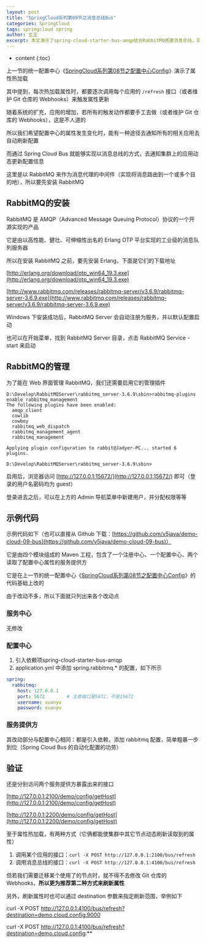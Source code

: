 ```yaml
---
layout: post
title: "SpringCloud系列第09节之消息总线Bus"
categories: SpringCloud
tags: springcloud spring
author: 玄玉
excerpt: 本文演示了spring-cloud-starter-bus-amqp结合RabbitMQ搭建消息总线，实现集群上应用读取的属性自动化更新。
---
```


* content
{:toc}


上一节的统一配置中心《[SpringCloud系列第08节之配置中心Config](https://jadyer.github.io/2017/04/17/springcloud-config/)》演示了属性热加载

其中提到，每次热加载属性时，都要逐次调用每个应用的 `/refresh` 接口（或者维护 Git 仓库的 Webhooks）来触发属性更新

随着系统的扩充，应用的增加，若所有的触发动作都要手工去做（或者维护 Git 仓库的 Webhooks），这是不人道的

所以我们希望配置中心的属性发生变化时，能有一种途径去通知所有的相关应用去自动刷新配置

而通过 Spring Cloud Bus 就能够实现以消息总线的方式，去通知集群上的应用动态更新配置信息

这里是以 RabbitMQ 来作为消息代理的中间件（实现将消息路由到一个或多个目的地），所以要先安装 RabbitMQ

## RabbitMQ的安装

RabbitMQ 是 AMQP（Advanced Message Queuing Protocol）协议的一个开源实现的产品

它是由以高性能、健壮、可伸缩性出名的 Erlang OTP 平台实现的工业级的消息队列服务器

所以在安装 RabbitMQ 之前，要先安装 Erlang，下面是它们的下载地址

[http://erlang.org/download/otp_win64_19.3.exe](http://erlang.org/download/otp_win64_19.3.exe)

[http://www.rabbitmq.com/releases/rabbitmq-server/v3.6.9/rabbitmq-server-3.6.9.exe](http://www.rabbitmq.com/releases/rabbitmq-server/v3.6.9/rabbitmq-server-3.6.9.exe)

Windows 下安装成功后，RabbitMQ Server 会自动注册为服务，并以默认配置启动

也可以在开始菜单，找到 RabbitMQ Server 目录，点击 RabbitMQ Service - start 来启动

## RabbitMQ的管理

为了能在 Web 界面管理 RabbitMQ，我们还需要启用它的管理插件

```
D:\Develop\RabbitMQServer\rabbitmq_server-3.6.9\sbin>rabbitmq-plugins enable rabbitmq_management
The following plugins have been enabled:
  amqp_client
  cowlib
  cowboy
  rabbitmq_web_dispatch
  rabbitmq_management_agent
  rabbitmq_management

Applying plugin configuration to rabbit@Jadyer-PC... started 6 plugins.

D:\Develop\RabbitMQServer\rabbitmq_server-3.6.9\sbin>
```

启用后，浏览器访问 [http://127.0.0.1:15672/](http://127.0.0.1:15672/) 即可（登录的用户名密码均为 guest）

登录进去之后，可以在上方的 Admin 导航菜单中新建用户，并分配权限等等

## 示例代码

示例代码如下（也可以直接从 Github 下载：[https://github.com/v5java/demo-cloud-09-bus](https://github.com/v5java/demo-cloud-09-bus)）

它是由四个模块组成的 Maven 工程，包含了一个注册中心、一个配置中心、两个读取了配置中心属性的服务提供方

它是在上一节的统一配置中心《[SpringCloud系列第08节之配置中心Config](https://jadyer.github.io/2017/04/17/springcloud-config/)》的代码基础上改的

由于改动不多，所以下面就只列出来各个改动点

### 服务中心

无修改

### 配置中心

1. 引入依赖项spring-cloud-starter-bus-amqp
2. application.yml 中添加 spring.rabbitmq.* 的配置，如下所示

```yml
spring:
  rabbitmq:
    host: 127.0.0.1
    port: 5672        # 注意端口是5672，不是15672
    username: xuanyu
    password: xuanyu
```

### 服务提供方

其改动部分与配置中心相同：都是引入依赖，添加 rabbitmq 配置，简单粗暴一步到位（Spring Cloud Bus 的自动化配置的功劳）

## 验证

还是分别访问两个服务提供方暴露出来的接口

[http://127.0.0.1:2100/demo/config/getHost](http://127.0.0.1:2100/demo/config/getHost)

[http://127.0.0.1:2200/demo/config/getHost](http://127.0.0.1:2200/demo/config/getHost)

至于属性热加载，有两种方式（它俩都能使集群中其它节点动态刷新读取到的属性）

1. 调用某个应用的接口：`curl -X POST http://127.0.0.1:2100/bus/refresh`
2. 调用消息总线的接口：`curl -X POST http://127.0.0.1:4100/bus/refresh`

但若我们需要迁移某个使用了的节点时，就不得不去修改 Git 仓库的 Webhooks，**所以更为推荐第二种方式来刷新属性**

另外，刷新属性时也可以通过 destination 参数来指定刷新范围，举例如下

curl -X POST http://127.0.0.1:4100/bus/refresh?destination=demo.cloud.config:9000

curl -X POST http://127.0.0.1:4100/bus/refresh?destination=demo.cloud.config:**